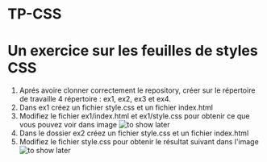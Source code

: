 # TP-CSS
<h1>Un exercice sur les feuilles de styles CSS</h1>
<ol>
  <li>Aprés avoire clonner correctement le repository, créer sur le répertoire de travaille 4 répertoire : ex1, ex2, ex3 et ex4.</li>
  <li>Dans ex1 créez un fichier style.css et un fichier index.html</li>
  <li>Modifiez le fichier ex1/index.html et ex1/style.css pour obtenir ce que vous pouvez voir dans image <img src="im-ex1.png" alt="to show later"></li>
  <li>Dans le dossier ex2 créez un fichier style.css et un fichier index.html</li>
  <li>Modifiez le fichier style.css pour obtenir le résultat suivant dans l'image <img src="im-ex1.png" alt="to show later"></li>
</ol>
